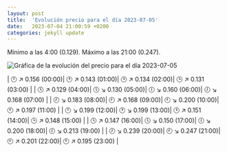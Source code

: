 ```yaml
---
layout: post
title:  'Evolución precio para el día 2023-07-05'
date:   2023-07-04 21:00:59 +0200
categories: jekyll update
---
```

Mínimo a las 4:00 (0.129). Máximo a las 21:00 (0.247). 

![Gráfica de la evolución del precio para el día 2023-07-05](https://files.botsin.space/media_attachments/files/110/657/364/716/099/877/original/082bc5397eb09d97.png)


| 🕛 ↗ 0.156 (00:00)| 🕐 ↗ 0.143 (01:00)| 🕑 ↗ 0.134 (02:00)| 🕒 ↗ 0.131 (03:00) | 
| 🕓 ↗ 0.129 (04:00)| 🕔 ↘ 0.130 (05:00)| 🕕 ↘ 0.160 (06:00)| 🕖 ↘ 0.168 (07:00) | 
| 🕗 ↘ 0.183 (08:00)| 🕘 ↗ 0.168 (09:00)| 🕙 ↘ 0.200 (10:00)| 🕚 ↗ 0.197 (11:00) | 
| 🕛 ↘ 0.199 (12:00)| 🕐 ↘ 0.199 (13:00)| 🕑 ↗ 0.151 (14:00)| 🕒 ↗ 0.148 (15:00) | 
| 🕓 ↗ 0.147 (16:00)| 🕔 ↘ 0.150 (17:00)| 🕕 ↘ 0.200 (18:00)| 🕖 ↘ 0.213 (19:00) | 
| 🕗 ↘ 0.239 (20:00)| 🕘 ↘ 0.247 (21:00)| 🕙 ↗ 0.201 (22:00)| 🕚 ↗ 0.195 (23:00) | 
 

